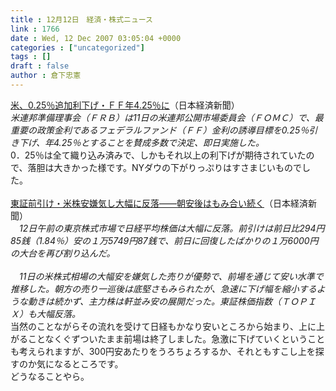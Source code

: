 ```yaml
---
title : 12月12日　経済・株式ニュース
link : 1766
date : Wed, 12 Dec 2007 03:05:04 +0000
categories : ["uncategorized"]
tags : []
draft : false
author : 倉下忠憲
---
```


<A HREF="http://www.nikkei.co.jp/news/main/20071212AT2M1201D12122007.html" TARGET="_blank">米、0.25％追加利下げ・ＦＦ年4.25％に</A>（日本経済新聞）<BR><I>米連邦準備理事会（ＦＲＢ）は11日の米連邦公開市場委員会（ＦＯＭＣ）で、最重要の政策金利であるフェデラルファンド（ＦＦ）金利の誘導目標を0.25％引き下げ、年4.25％とすることを賛成多数で決定、即日実施した。</I> <BR>0．25％は全て織り込み済みで、しかもそれ以上の利下げが期待されていたので、落胆は大きかった様です。NYダウの下がりっぷりはすさまじいものでした。<BR><BR><A HREF="http://www.nikkei.co.jp/news/market/20071212m1ASS0ISS13121207.html" TARGET="_blank">東証前引け・米株安嫌気し大幅に反落――朝安後はもみ合い続く</A>（日本経済新聞）<BR>　<I>12日午前の東京株式市場で日経平均株価は大幅に反落。前引けは前日比294円85銭（1.84％）安の１万5749円87銭で、前日に回復したばかりの１万6000円の大台を再び割り込んだ。<BR><BR>　11日の米株式相場の大幅安を嫌気した売りが優勢で、前場を通じて安い水準で推移した。朝方の売り一巡後は底堅さもみられたが、急速に下げ幅を縮小するような動きは続かず、主力株は軒並み安の展開だった。東証株価指数（ＴＯＰＩＸ）も大幅反落。</I><BR>当然のことながらその流れを受けて日経もかなり安いところから始まり、上に上がることなくぐずついたまま前場は終了しました。急激に下げていくということも考えられますが、300円安あたりをうろちょろするか、それともすこし上を探すのか気になるところです。<BR>どうなることやら。<br><br>
